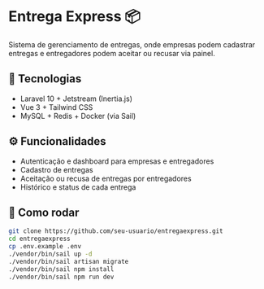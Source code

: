 # Entrega Express 📦

Sistema de gerenciamento de entregas, onde empresas podem cadastrar entregas e entregadores podem aceitar ou recusar via painel.

## 🔧 Tecnologias

- Laravel 10 + Jetstream (Inertia.js)
- Vue 3 + Tailwind CSS
- MySQL + Redis + Docker (via Sail)

## ⚙️ Funcionalidades

- Autenticação e dashboard para empresas e entregadores
- Cadastro de entregas
- Aceitação ou recusa de entregas por entregadores
- Histórico e status de cada entrega

## 🚀 Como rodar

```bash
git clone https://github.com/seu-usuario/entregaexpress.git
cd entregaexpress
cp .env.example .env
./vendor/bin/sail up -d
./vendor/bin/sail artisan migrate
./vendor/bin/sail npm install
./vendor/bin/sail npm run dev
